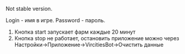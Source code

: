 Not stable version.

Login - имя в игре.
Password - пароль.
1. Кнопка start запускает фарм каждые 20 минут
2. Кнопка stop не работает, остановить приложение можно через Настройки->Приложение->VircitiesBot->Очистить данные
